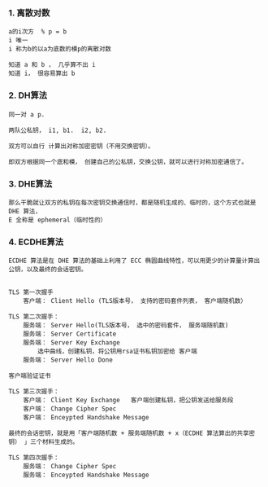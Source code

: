 


### 1. 离散对数
    

    a的i次方  % p = b
    i 唯一
    i 称为b的以a为底数的模p的离散对数

    知道 a 和 b ， 几乎算不出 i
    知道 i， 很容易算出 b

### 2. DH算法

    同一对 a p.

    两队公私钥， i1, b1.  i2, b2.

    双方可以自行 计算出对称加密密钥（不用交换密钥）。 

    即双方根据同一个底和模， 创建自己的公私钥，交换公钥，就可以进行对称加密通信了。

### 3. DHE算法
    那么干脆就让双方的私钥在每次密钥交换通信时，都是随机生成的、临时的，这个方式也就是 DHE 算法，
    E 全称是 ephemeral（临时性的）

### 4. ECDHE算法
    ECDHE 算法是在 DHE 算法的基础上利用了 ECC 椭圆曲线特性，可以用更少的计算量计算出公钥，以及最终的会话密钥。


    TLS 第一次握手
        客户端： Client Hello (TLS版本号， 支持的密码套件列表， 客户端随机数）

    TLS 第二次握手：
        服务端： Server Hello(TLS版本号， 选中的密码套件， 服务端随机数)
        服务端： Server Certificate
        服务端： Server Key Exchange
            选中曲线，创建私钥，将公钥用rsa证书私钥加密给 客户端
        服务端： Server Hello Done

    客户端验证证书

    TLS 第三次握手：
        客户端： Client Key Exchange   客户端创建私钥，把公钥发送给服务段
        客户端： Change Cipher Spec
        客户端： Enceypted Handshake Message

    最终的会话密钥，就是用「客户端随机数 + 服务端随机数 + x（ECDHE 算法算出的共享密钥） 」三个材料生成的。

    TLS 第四次握手：
        服务端： Change Cipher Spec
        服务端： Enceypted Handshake Message